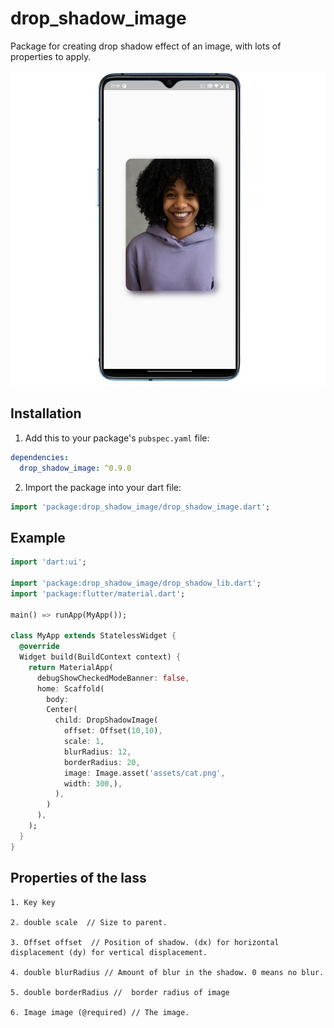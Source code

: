 
# drop_shadow_image

Package for creating drop shadow effect of an image, with lots of properties to apply.

![Example ](https://github.com/saquibansari0101/drop_shadow_image/blob/main/example.png)

## Installation

1. Add this to your package's `pubspec.yaml` file:

```yaml
dependencies:
  drop_shadow_image: ^0.9.0
```
2. Import the package into your dart file:

```dart
import 'package:drop_shadow_image/drop_shadow_image.dart';
```
## Example

```dart
import 'dart:ui';

import 'package:drop_shadow_image/drop_shadow_lib.dart';
import 'package:flutter/material.dart';

main() => runApp(MyApp());

class MyApp extends StatelessWidget {
  @override
  Widget build(BuildContext context) {
    return MaterialApp(
      debugShowCheckedModeBanner: false,
      home: Scaffold(
        body:
        Center(
          child: DropShadowImage(
            offset: Offset(10,10),
            scale: 1,
            blurRadius: 12,
            borderRadius: 20,
            image: Image.asset('assets/cat.png',
            width: 300,),
          ),
        )
      ),
    );
  }
}

```

## Properties of the lass
```
1. Key key
 
2. double scale  // Size to parent. 

3. Offset offset  // Position of shadow. (dx) for horizontal displacement (dy) for vertical displacement.

4. double blurRadius // Amount of blur in the shadow. 0 means no blur.

5. double borderRadius //  border radius of image

6. Image image (@required) // The image.
```
